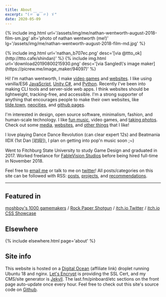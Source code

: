 ```yaml
---
title: About
excerpt: "(〃￣ω￣〃) ゞ"
date: 2020-05-09
---
```


{% include img.html url='/assets/img/me/nathan-wentworth-august-2018-film-sm.jpg' alt='photo of nathan wentworth (me!)' lg='/assets/img/me/nathan-wentworth-august-2018-film-md.jpg' %}

<div class="img-block">
  {% include img.html url='nathan_b707ec.png' desc='[via @ttto_ok](http://ttto.cafe/shindan)' %}
  {% include img.html url='download20190800215930.png' desc='[via Sangled\'s image maker](https://picrew.me/image_maker/94097)' %}
</div>

Hi! I'm nathan wentworth, I make [video games](/projects/#t:game) and [websites](/projects/#t:web). I like using vanilla/ES6 [JavaScript](/projects/#t:javascript), [Unity C#](/projects/#t:unity), and [Python](/projects/#t:python). Recently I've been into making CLI tools and server-side web apps. I think websites should be lightweight, tracking-free, and accessible. I'm a strong supporter of anything that encourages people to make their own websites, like [tilde.town](http://tilde.town/), [neocities](https://neocities.org/), and [github pages](https://pages.github.com/).

I'm interested in design, open source software, minimalism, fashion, and human-scale technology. I like [fun music](https://soundcloud.com/nathanwentworth/sets/fav), video games, and [taking photos](/photos). Check out some [media](/essential-media), [websites](/sites-i-like), and [other things](/recommendations) that I like!

I love playing Dance Dance Revolution (can clear expert 12s) and Beatmania IIDX (1st Dan [初段]), I plan on getting into pop'n music soon ;~)

Went to Fitchburg State University to study Game Design and graduated in 2017. Worked freelance for [FableVision Studios](http://www.fablevisionstudios.com/) before being hired full-time in November 2018.

Feel free to [email me](ma&#105;lto&#58;me&#64;na%74h%&#54;1&#110;&#37;77en%74w&#111;rt&#104;&#46;c&#111;) or talk to me on [twitter](https://twitter.com/nathanwentworth)! All posts/categories on this site can be followed with RSS: [posts](/posts-feed.xml), [projects](/projects-feed.xml), and [recommendations](/recommendations-feed.xml).

---

## Featured in
[moshboy's 1000 gamemakers](https://twitter.com/moshboy/status/792500324724461569) / [Rock Paper Shotgun](https://www.rockpapershotgun.com/2016/08/13/best-free-games-of-the-week-28/) / [itch.io Twitter](https://twitter.com/itchio/status/584928245214089217) / [itch.io CSS Showcase](https://itch.io/c/241703/css-showcase)

## Elsewhere
{% include elsewhere.html page='about' %}

## Site info
This website is hosted on a [Digital Ocean](https://m.do.co/c/24af6a0d4c4a) (affiliate link) droplet running Ubuntu 18 and nginx. [Let's Encrypt](https://letsencrypt.org/) is providing the SSL Cert, and my CMS/site generator is [Jekyll](http://jekyllrb.com/). The last.fm/pinboard/etc sections on the front page auto-update once every hour. Feel free to check out this site's source code on [Github](https://github.com/nathanwentworth/nathanwentworth).
